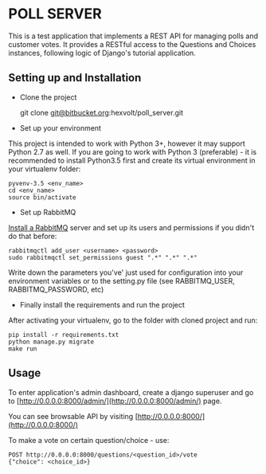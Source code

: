 POLL SERVER
===========

This is a test application that implements a REST API for managing polls and
customer votes. It provides a RESTful access to the Questions and Choices
instances, following logic of Django's tutorial application.


Setting up and Installation
---------------------------
* Clone the project



    git clone git@bitbucket.org:hexvolt/poll_server.git

* Set up your environment

This project is intended to work with Python 3+, however it may support
Python 2.7 as well. If you are going to work with Python 3 (preferable) - it is
recommended to install Python3.5 first and create its virtual environment in
your virtualenv folder:

    pyvenv-3.5 <env_name>
    cd <env_name>
    source bin/activate

* Set up RabbitMQ

[Install a RabbitMQ](https://www.rabbitmq.com/download.html) server and set
up its users and permissions if you didn't do that before:


    rabbitmqctl add_user <username> <password>
    sudo rabbitmqctl set_permissions guest ".*" ".*" ".*"

Write down the parameters you've' just used for configuration into your
environment variables or to the setting.py file (see RABBITMQ_USER,
RABBITMQ_PASSWORD, etc)

* Finally install the requirements and run the project

After activating your virtualenv, go to the folder with cloned project and run:


    pip install -r requirements.txt
    python manage.py migrate
    make run

Usage
-----

To enter application's admin dashboard, create a django superuser and go to
[http://0.0.0.0:8000/admin/](http://0.0.0.0:8000/admin/) page.

You can see browsable API by visiting [http://0.0.0.0:8000/](http://0.0.0.0:8000/)

To make a vote on certain question/choice - use:

    POST http://0.0.0.0:8000/questions/<question_id>/vote
    {"choice": <choice_id>}
